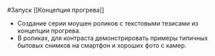 #Запуск 
[[Концепция прогрева]]

- Создание серии моушен роликов с текстовыми тезисами из концепции прогрева.
- В роликах, для контраста демонстрировать примеры типичных бытовых снимков на смартфон и хороших фото с камер.
